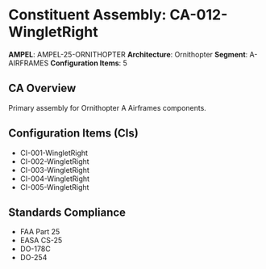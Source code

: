 # Constituent Assembly: CA-012-WingletRight

**AMPEL**: AMPEL-25-ORNITHOPTER
**Architecture**: Ornithopter
**Segment**: A-AIRFRAMES
**Configuration Items**: 5

## CA Overview
Primary assembly for Ornithopter A Airframes components.

## Configuration Items (CIs)
- CI-001-WingletRight
- CI-002-WingletRight
- CI-003-WingletRight
- CI-004-WingletRight
- CI-005-WingletRight

## Standards Compliance
- FAA Part 25
- EASA CS-25
- DO-178C
- DO-254
